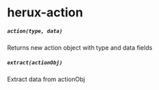 herux-action
============

##### `action(type, data)`
Returns new action object with type and data fields

##### `extract(actionObj)`
Extract data from actionObj

